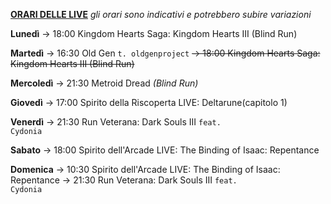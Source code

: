 <b><u>ORARI DELLE LIVE</u></b>
<i>gli orari sono indicativi e potrebbero subire variazioni</i>

<b>Lunedì</b>
→ 18:00 Kingdom Hearts Saga: Kingdom Hearts III (Blind Run)

<b>Martedì</b>
→ 16:30 Old Gen <code>t. oldgenproject</code>
<s>→ 18:00 Kingdom Hearts Saga: Kingdom Hearts III (Blind Run)</s>

<b>Mercoledì</b>
→ 21:30 Metroid Dread <i>(Blind Run)</i>

<b>Giovedì</b>
→ 17:00 Spirito della Riscoperta LIVE: Deltarune(capitolo 1)</code>

<b>Venerdì</b>
→ 21:30 Run Veterana: Dark Souls III <code>feat. Cydonia</code>

<b>Sabato</b>
→ 18:00 Spirito dell'Arcade LIVE: The Binding of Isaac: Repentance

<b>Domenica</b>
→ 10:30 Spirito dell'Arcade LIVE: The Binding of Isaac: Repentance
→ 21:30 Run Veterana: Dark Souls III <code>feat. Cydonia</code>
